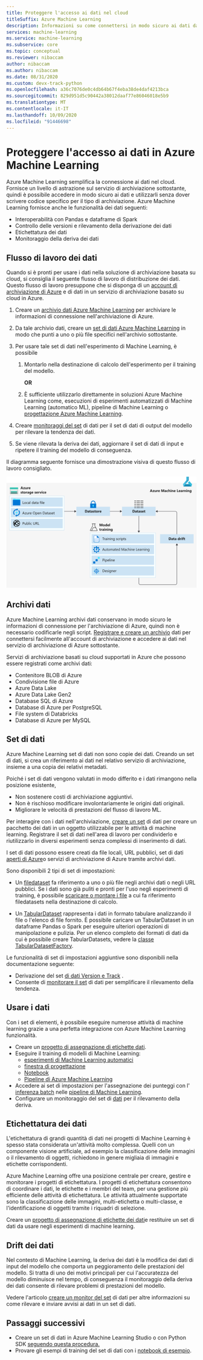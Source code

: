 ```yaml
---
title: Proteggere l'accesso ai dati nel cloud
titleSuffix: Azure Machine Learning
description: Informazioni su come connettersi in modo sicuro ai dati da Azure Machine Learning e come usare i set di dati e gli archivi dati per le attività ML. Gli archivi dati possono archiviare i dati da un BLOB di Azure, Azure Data Lake generazione 1 & 2, database SQL e Azure Databricks.
services: machine-learning
ms.service: machine-learning
ms.subservice: core
ms.topic: conceptual
ms.reviewer: nibaccam
author: nibaccam
ms.author: nibaccam
ms.date: 08/31/2020
ms.custom: devx-track-python
ms.openlocfilehash: a36c7076de0c4db64b67f4eba38de4daf4213bca
ms.sourcegitcommit: 829d951d5c90442a38012daaf77e86046018e5b9
ms.translationtype: MT
ms.contentlocale: it-IT
ms.lasthandoff: 10/09/2020
ms.locfileid: "91446698"
---
```

# <a name="secure-data-access-in-azure-machine-learning"></a>Proteggere l'accesso ai dati in Azure Machine Learning

Azure Machine Learning semplifica la connessione ai dati nel cloud.  Fornisce un livello di astrazione sul servizio di archiviazione sottostante, quindi è possibile accedere in modo sicuro ai dati e utilizzarli senza dover scrivere codice specifico per il tipo di archiviazione. Azure Machine Learning fornisce anche le funzionalità dei dati seguenti:

*    Interoperabilità con Pandas e dataframe di Spark
*    Controllo delle versioni e rilevamento della derivazione dei dati
*    Etichettatura dei dati 
*    Monitoraggio della deriva dei dati
    
## <a name="data-workflow"></a>Flusso di lavoro dei dati

Quando si è pronti per usare i dati nella soluzione di archiviazione basata su cloud, si consiglia il seguente flusso di lavoro di distribuzione dei dati. Questo flusso di lavoro presuppone che si disponga di un [account di archiviazione di Azure](https://docs.microsoft.com/azure/storage/common/storage-quickstart-create-account?tabs=azure-portal) e di dati in un servizio di archiviazione basato su cloud in Azure. 

1. Creare un [archivio dati Azure Machine Learning](#datastores) per archiviare le informazioni di connessione nell'archiviazione di Azure.

2. Da tale archivio dati, creare un [set di dati Azure Machine Learning](#datasets) in modo che punti a uno o più file specifici nell'archivio sottostante. 

3. Per usare tale set di dati nell'esperimento di Machine Learning, è possibile
    1. Montarlo nella destinazione di calcolo dell'esperimento per il training del modello.

        **OR** 

    1. È sufficiente utilizzarlo direttamente in soluzioni Azure Machine Learning come, esecuzioni di esperimenti automatizzati di Machine Learning (automatico ML), pipeline di Machine Learning o [progettazione Azure Machine Learning](concept-designer.md).

4. Creare [monitoraggi del set](#data-drift) di dati per il set di dati di output del modello per rilevare la tendenza dei dati. 

5. Se viene rilevata la deriva dei dati, aggiornare il set di dati di input e ripetere il training del modello di conseguenza.

Il diagramma seguente fornisce una dimostrazione visiva di questo flusso di lavoro consigliato.

![Il diagramma mostra il servizio di archiviazione di Azure che scorre in un archivio dati, che scorre in un set di dati. Il set di dati passa al training del modello, che passa alla deviazione dei dati, che esegue il flusso al set di dati.](./media/concept-data/data-concept-diagram.svg)

## <a name="datastores"></a>Archivi dati

Azure Machine Learning archivi dati conservano in modo sicuro le informazioni di connessione per l'archiviazione di Azure, quindi non è necessario codificarle negli script. [Registrare e creare un archivio](how-to-access-data.md) dati per connettersi facilmente all'account di archiviazione e accedere ai dati nel servizio di archiviazione di Azure sottostante. 

Servizi di archiviazione basati su cloud supportati in Azure che possono essere registrati come archivi dati:

+ Contenitore BLOB di Azure
+ Condivisione file di Azure
+ Azure Data Lake
+ Azure Data Lake Gen2
+ Database SQL di Azure
+ Database di Azure per PostgreSQL
+ File system di Databricks
+ Database di Azure per MySQL

## <a name="datasets"></a>Set di dati

Azure Machine Learning set di dati non sono copie dei dati. Creando un set di dati, si crea un riferimento ai dati nel relativo servizio di archiviazione, insieme a una copia dei relativi metadati. 

Poiché i set di dati vengono valutati in modo differito e i dati rimangono nella posizione esistente,

* Non sostenere costi di archiviazione aggiuntivi.
* Non è rischioso modificare involontariamente le origini dati originali.
* Migliorare le velocità di prestazioni del flusso di lavoro ML.

Per interagire con i dati nell'archiviazione, [creare un set](how-to-create-register-datasets.md) di dati per creare un pacchetto dei dati in un oggetto utilizzabile per le attività di machine learning. Registrare il set di dati nell'area di lavoro per condividerlo e riutilizzarlo in diversi esperimenti senza complessi di inserimento di dati.

I set di dati possono essere creati da file locali, URL pubblici, set di dati [aperti di Azure](https://azure.microsoft.com/services/open-datasets/)o servizi di archiviazione di Azure tramite archivi dati. 

Sono disponibili 2 tipi di set di impostazioni: 

+ Un [filedataset](https://docs.microsoft.com/python/api/azureml-core/azureml.data.file_dataset.filedataset?view=azure-ml-py&preserve-view=true) fa riferimento a uno o più file negli archivi dati o negli URL pubblici. Se i dati sono già puliti e pronti per l'uso negli esperimenti di training, è possibile [scaricare o montare i file](how-to-train-with-datasets.md#mount-files-to-remote-compute-targets) a cui fa riferimento filedatasets nella destinazione di calcolo.

+ Un [TabularDataset](https://docs.microsoft.com/python/api/azureml-core/azureml.data.tabulardataset?view=azure-ml-py&preserve-view=true) rappresenta i dati in formato tabulare analizzando il file o l'elenco di file fornito. È possibile caricare un TabularDataset in un dataframe Pandas o Spark per eseguire ulteriori operazioni di manipolazione e pulizia. Per un elenco completo dei formati di dati da cui è possibile creare TabularDatasets, vedere la [classe TabularDatasetFactory](https://aka.ms/tabulardataset-api-reference).

Le funzionalità di set di impostazioni aggiuntive sono disponibili nella documentazione seguente:

+ Derivazione del set [di dati Version e Track](how-to-version-track-datasets.md) .
+ Consente di [monitorare il set](how-to-monitor-datasets.md) di dati per semplificare il rilevamento della tendenza.    

## <a name="work-with-your-data"></a>Usare i dati

Con i set di elementi, è possibile eseguire numerose attività di machine learning grazie a una perfetta integrazione con Azure Machine Learning funzionalità. 

+ Creare un [progetto di assegnazione di etichette dati](#label).
+ Eseguire il training di modelli di Machine Learning:
     + [esperimenti di Machine Learning automatici](how-to-use-automated-ml-for-ml-models.md)
     + [finestra di progettazione](tutorial-designer-automobile-price-train-score.md#import-data)
     + [Notebook](how-to-train-with-datasets.md)
     + [Pipeline di Azure Machine Learning](how-to-create-your-first-pipeline.md)
+ Accedere ai set di impostazioni per l'assegnazione dei punteggi con l' [inferenza batch](how-to-use-parallel-run-step.md) nelle [pipeline di Machine Learning](how-to-create-your-first-pipeline.md).
+ Configurare un monitoraggio del set di [dati](#drift) per il rilevamento della deriva.

<a name="label"></a>

## <a name="data-labeling"></a>Etichettatura dei dati

L'etichettatura di grandi quantità di dati nei progetti di Machine Learning è spesso stata considerata un'attività molto complessa. Quelli con un componente visione artificiale, ad esempio la classificazione delle immagini o il rilevamento di oggetti, richiedono in genere migliaia di immagini e etichette corrispondenti.

Azure Machine Learning offre una posizione centrale per creare, gestire e monitorare i progetti di etichettatura. I progetti di etichettatura consentono di coordinare i dati, le etichette e i membri del team, per una gestione più efficiente delle attività di etichettatura. Le attività attualmente supportate sono la classificazione delle immagini, multi-etichetta o multi-classe, e l'identificazione di oggetti tramite i riquadri di selezione.

Creare un [progetto di assegnazione di etichette dei dati](how-to-create-labeling-projects.md)e restituire un set di dati da usare negli esperimenti di machine learning.

<a name="drift"></a>

## <a name="data-drift"></a>Drift dei dati

Nel contesto di Machine Learning, la deriva dei dati è la modifica dei dati di input del modello che comporta un peggioramento delle prestazioni del modello. Si tratta di uno dei motivi principali per cui l'accuratezza del modello diminuisce nel tempo, di conseguenza il monitoraggio della deriva dei dati consente di rilevare problemi di prestazioni del modello.

Vedere l'articolo [creare un monitor del set](how-to-monitor-datasets.md) di dati per altre informazioni su come rilevare e inviare avvisi ai dati in un set di dati.

## <a name="next-steps"></a>Passaggi successivi 

+ Creare un set di dati in Azure Machine Learning Studio o con Python SDK [seguendo questa procedura.](how-to-create-register-datasets.md)
+ Provare gli esempi di training del set di dati con i [notebook di esempio](https://github.com/Azure/MachineLearningNotebooks/tree/master/how-to-use-azureml/work-with-data/).
